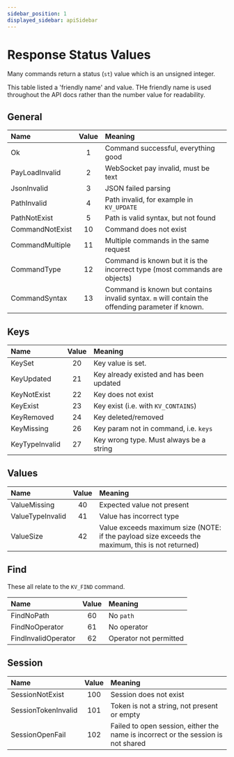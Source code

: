 ```yaml
---
sidebar_position: 1
displayed_sidebar: apiSidebar
---
```


# Response Status Values
Many commands return a status (`st`) value which is an unsigned integer.

This table listed a 'friendly name' and value. THe friendly name is used throughout the API docs rather than the number value for readability.


## General
|Name|Value|Meaning
|:---|:---:|:---|
|Ok|1|Command successful, everything good|
|PayLoadInvalid|2|WebSocket pay invalid, must be text|
|JsonInvalid|3|JSON failed parsing|
|PathInvalid|4|Path invalid, for example in `KV_UPDATE`|
|PathNotExist|5|Path is valid syntax, but not found|
|CommandNotExist|10|Command does not exist|
|CommandMultiple|11|Multiple commands in the same request|
|CommandType|12|Command is known but it is the incorrect type (most commands are objects)|
|CommandSyntax|13|Command is known but contains invalid syntax. `m` will contain the offending parameter if known.|


## Keys
|Name|Value|Meaning
|:---|:---:|:---|
|KeySet|20|Key value is set.|
|KeyUpdated|21|Key already existed and has been updated|
|KeyNotExist|22|Key does not exist|
|KeyExist|23|Key exist (i.e. with `KV_CONTAINS`)|
|KeyRemoved|24|Key deleted/removed|
|KeyMissing|26|Key param not in command, i.e. `keys`|
|KeyTypeInvalid|27|Key wrong type. Must always be a string|


## Values
|Name|Value|Meaning
|:---|:---:|:---|
|ValueMissing|40|Expected value not present|
|ValueTypeInvalid|41|Value has incorrect type|
|ValueSize|42|Value exceeds maximum size (NOTE: if the payload size exceeds the maximum, this is not returned)|


## Find
These all relate to the `KV_FIND` command.

|Name|Value|Meaning
|:---|:---:|:---|
|FindNoPath|60|No `path`|
|FindNoOperator|61|No operator|
|FindInvalidOperator|62|Operator not permitted|


## Session
|Name|Value|Meaning
|:---|:---:|:---|
|SessionNotExist|100|Session does not exist|
|SessionTokenInvalid|101|Token is not a string, not present or empty|
|SessionOpenFail|102|Failed to open session, either the name is incorrect or the session is not shared|

